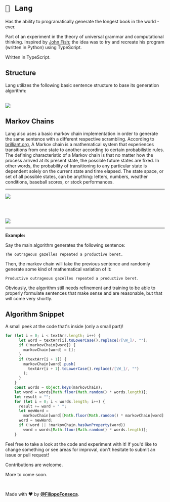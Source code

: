 # `🧠 Lang`

Has the ability to programatically generate the longest book in the world - ever.

Part of an experiment in the theory of universal grammar and computational thinking. Inspired by [John Fish](https://www.github.com/johnafish); the idea was to try and recreate his program (written in Python) using TypeScript.

Written in TypeScript.

## Structure

Lang utilizes the following basic sentence structure to base its generation algorithm: 

<br />

<kbd>
<img src="https://i.ibb.co/CtTSt4j/Untitled-Diagram.png" />
</kbd>

<br />

## Markov Chains

Lang also uses a basic markov chain implementation in order to generate the same sentence with a different respective scrambling. According to [brilliant.org](https://www.brilliant.org), A Markov chain is a mathematical system that experiences transitions from one state to another according to certain probabilistic rules. The defining characteristic of a Markov chain is that no matter how the process arrived at its present state, the possible future states are fixed. In other words, the probability of transitioning to any particular state is dependent solely on the current state and time elapsed. The state space, or set of all possible states, can be anything: letters, numbers, weather conditions, baseball scores, or stock performances.

<hr>

<kbd>
<img src="https://i.ibb.co/k5ryqZ6/Screen-Shot-2020-12-04-at-08-42-58.png" />
</kbd>

<br></br>

<kbd>
<img src="https://i.ibb.co/3pkwGW0/Screen-Shot-2020-12-04-at-08-43-39.png" />
</kbd>

<hr>

**Example:**

Say the main algorithm generates the following sentence:

```
The outrageous gazelles repeated a productive beret.
```

Then, the markov chain will take the previous sentence and randomly generate some kind of mathematical variation of it:

```
Productive outrageous gazelles repeated a productive beret. 
```

Obviously, the algorithm still needs refinement and training to be able to properly formulate sentences that make sense and are reasonable, but that will come very shortly.

## Algorithm Snippet

A small peek at the code that's inside (only a small part)!

```ts
for (let i = 0; i < textArr.length; i++) {
      let word = textArr[i].toLowerCase().replace(/[\W_]/, "");
      if (!markovChain[word]) {
        markovChain[word] = [];
      }
      if (textArr[i + 1]) {
        markovChain[word].push(
          textArr[i + 1].toLowerCase().replace(/[\W_]/, "")
        );
      }
    }
    const words = Object.keys(markovChain);
    let word = words[Math.floor(Math.random() * words.length)];
    let result = "";
    for (let i = 0; i < words.length; i++) {
      result += word + " ";
      let newWord =
        markovChain[word][Math.floor(Math.random() * markovChain[word].length)];
      word = newWord;
      if (!word || !markovChain.hasOwnProperty(word))
        word = words[Math.floor(Math.random() * words.length)];
    }
```

Feel free to take a look at the code and experiment with it! If you'd like to change something or see areas for improval, don't hesitate to submit an issue or pull request!

Contributions are welcome.

More to come soon.

<br />

Made with ❤️ by [**@FilippoFonseca**](https://www.twitter.com/filippofonseca).
